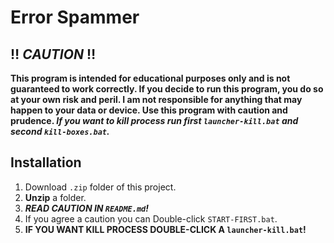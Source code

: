 # Error Spammer

## :bangbang: ***CAUTION*** :bangbang:

**This program is intended for educational purposes only and is not guaranteed to work correctly. If you decide to run this program, you do so at your own risk and peril. I am not responsible for anything that may happen to your data or device. Use this program with caution and prudence. *If you want to kill process run  first `launcher-kill.bat` and second `kill-boxes.bat`.*** 
## Installation

1. Download `.zip` folder of this project.
1. **Unzip** a folder.
1. ***READ CAUTION IN `README.md`!***
1. If you agree a caution you can Double-click `START-FIRST.bat`.
1. **IF YOU WANT KILL PROCESS DOUBLE-CLICK A `launcher-kill.bat`!**
